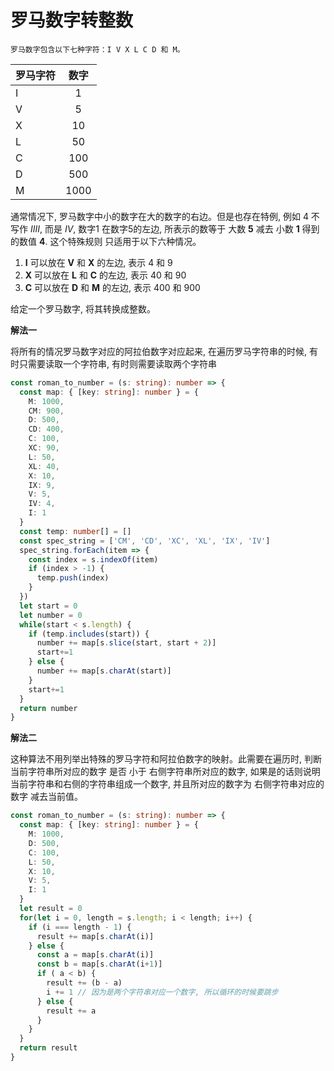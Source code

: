 # 罗马数字转整数

    罗马数字包含以下七种字符：I V X L C D 和 M。

| 罗马字符 | 数字 |
| ------- | :-------------: |
| I | 1 |
| V | 5 |
| X | 10 |
| L | 50 |
| C | 100 |
| D | 500 |
| M | 1000 |

  通常情况下, 罗马数字中小的数字在大的数字的右边。但是也存在特例, 例如 4 不写作 *IIII*, 而是 *IV*, 数字1 在数字5的左边, 所表示的数等于
  大数 **5** 减去 小数 **1** 得到的数值 **4**. 这个特殊规则 只适用于以下六种情况。
1. **I** 可以放在 **V** 和 **X** 的左边, 表示 4 和 9
2. **X** 可以放在 **L** 和 **C** 的左边, 表示 40 和 90
3. **C** 可以放在 **D** 和 **M** 的左边, 表示 400 和 900

  给定一个罗马数字, 将其转换成整数。

**解法一**

  将所有的情况罗马数字对应的阿拉伯数字对应起来, 在遍历罗马字符串的时候, 有时只需要读取一个字符串, 有时则需要读取两个字符串
```ts
const roman_to_number = (s: string): number => {
  const map: { [key: string]: number } = {
    M: 1000,
    CM: 900,
    D: 500,
    CD: 400,
    C: 100,
    XC: 90,
    L: 50,
    XL: 40,
    X: 10,
    IX: 9,
    V: 5,
    IV: 4,
    I: 1
  }
  const temp: number[] = []
  const spec_string = ['CM', 'CD', 'XC', 'XL', 'IX', 'IV']
  spec_string.forEach(item => {
    const index = s.indexOf(item)
    if (index > -1) {
      temp.push(index)
    }
  })
  let start = 0
  let number = 0
  while(start < s.length) {
    if (temp.includes(start)) {
      number += map[s.slice(start, start + 2)]
      start+=1
    } else {
      number += map[s.charAt(start)]
    }
    start+=1
  }
  return number
}
```

**解法二**

  这种算法不用列举出特殊的罗马字符和阿拉伯数字的映射。此需要在遍历时, 判断当前字符串所对应的数字 是否 小于 右侧字符串所对应的数字, 如果是的话则说明
  当前字符串和右侧的字符串组成一个数字, 并且所对应的数字为 右侧字符串对应的数字 减去当前值。

```ts
const roman_to_number = (s: string): number => {
  const map: { [key: string]: number } = {
    M: 1000,
    D: 500,
    C: 100,
    L: 50,
    X: 10,
    V: 5,
    I: 1
  }
  let result = 0
  for(let i = 0, length = s.length; i < length; i++) {
    if (i === length - 1) {
      result += map[s.charAt(i)]
    } else {
      const a = map[s.charAt(i)]
      const b = map[s.charAt(i+1)]
      if ( a < b) {
        result += (b - a)
        i += 1 // 因为是两个字符串对应一个数字, 所以循环的时候要跳步
      } else {
        result += a
      }
    }
  }
  return result
}
```